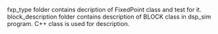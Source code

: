 fxp_type folder contains decription of FixedPoint class and test for it.
block_description folder contains description of BLOCK class in dsp_sim program. C++ class is used for description.
